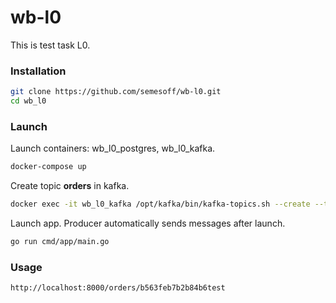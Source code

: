 # wb-l0

This is test task L0.

### Installation
```bash
git clone https://github.com/semesoff/wb-l0.git
cd wb_l0
```

### Launch
Launch containers: wb_l0_postgres, wb_l0_kafka.
```bash
docker-compose up
```
Create topic **orders** in kafka.
```bash
docker exec -it wb_l0_kafka /opt/kafka/bin/kafka-topics.sh --create --topic orders --bootstrap-server localhost:9092 --partitions 3 --replication-factor 1
```
Launch app. Producer automatically sends messages after launch.
```bash
go run cmd/app/main.go
```

### Usage
```bash
http://localhost:8000/orders/b563feb7b2b84b6test
```
